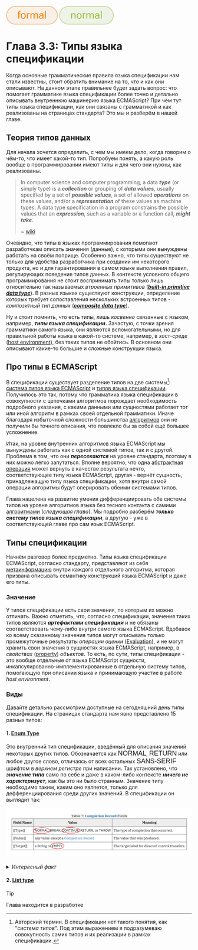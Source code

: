 <div align='left'>
    <img src='../assets/formal.svg'>
    <img src='../assets/normal.svg'>
</div>

# Глава 3.3: Типы языка спецификации

Когда основные грамматические правила языка спецификации нам стали известны, стоит обратить внимание
на то, что и как они описывают. На данном этапе правильнее будет задать вопрос: что помогает
грамматике языка спецификации более точно и детально описывать внутреннюю машинерию языка
ECMAScript? При чём тут типы языка спецификации, как они связаны с грамматикой и как реализованы на
страницах стандарта? Это мы и разберём в нашей главе.

## Теория типов данных

Для начала хочется определить, с чем мы имеем дело, когда говорим о чём-то, что имеет какой-то тип.
Попробуем понять, а какую роль вообще в программировании имеют типы и для чего они нужны, как
реализованы.

> In computer science and computer programming, a data **_type_** (or simply type) is a
> **_collection_** or grouping of **_data values_**, usually specified by a set of **_possible
> values_**, a set of allowed **_operations_** on these values, and/or a **_representation_** of
> these values as machine types. A data type specification in a program constrains the possible
> values that an **_expression_**, such as a variable or a function call, **_might take_**.
>
> ~ [wiki](https://en.wikipedia.org/wiki/Data_type)

Очевидно, что типы в языках программирования помогают разработчкам описать значения (данные), с
которыми они вынуждены работать на своём поприще. Особенно важно, что типы существуют не только для
удобства разработчика при создании им некоторого продукта, но и для гарантирования в самом языке
выполнения правил, регулирующих поведение типов данных. В контексте условного общего
программирования не стоит воспринимать типы только лишь относительно так называемых _втроенных
примитивов_
([**_built-in primitive data type_**](https://en.wikipedia.org/wiki/Primitive_data_type)). В разных
языках существуют конструкции, определение которых требует сопоставления нескольких встроенных
типов - _композитный тип данных_
([**_сomposite data type_**](https://en.wikipedia.org/wiki/Composite_data_type)).

Ну и стоит помнить, что есть типы, лишь _косвенно_ связанные с языком, например, **_типы языка
спецификации_.** Зачастую, с точки зрения грамматики самого языка, они являются вспомогательными, но
для правильной работы языка в какой-то системе, например, в _хост-среде_
([host environment](https://tc39.es/ecma262/multipage/overview.html#host-environment)), без таких
типов не обойтись. В основном они описывают какие-то большие и сложные конструкции языка.

## Про типы в ECMAScript

В спецификации существует разделение типов на две системы[^1]:
[система типов языка ECMAScript](https://tc39.es/ecma262/multipage/ecmascript-data-types-and-values.html#sec-ecmascript-language-types)
и
[типов языка спецификации](https://tc39.es/ecma262/multipage/ecmascript-data-types-and-values.html#sec-ecmascript-specification-types).
Получилось это так, потому что грамматика языка спецификации в совокупности с цепочками алгоритмов
порождает необходимость подробного указания, с какими данными или сущностями работает тот или иной
алгоритм в рамках своей отдельной грамматики. Иначе благодаря избыточной сложности большинства
[алгоритмов](https://tc39.es/ecma262/multipage/notational-conventions.html#sec-algorithm-conventions)
они не получили бы точного описания, что повлекло бы за собой ещё большее усложнение.

Итак, на уровне внутренних алгоритмов языка ECMAScript мы вынуждены работать как с одной системой
типов, так и с другой. Проблема в том, что они **_пересекаются_** на уровне стандарта, поэтому в них
можно легко запутаться. Вполне вероятно, что одна
[абстрактная операция](https://tc39.es/ecma262/multipage/abstract-operations.html#sec-abstract-operations)
может вернуть в качестве результата нечто, соответствующее типу языка ECMAScript, другая - вернёт
сущность, принадлежащую типу языка спецификации, хотя внутри самой операции алгоритмы будут
оперировать обеими системами типов.

Глава нацелена на развитие умения дифференциировать обе системы типов на уровне алгоритмов языка без
тесного контакта с самими [алгоритмами](/get-started/Chapter_3.md) (_следующая глава_). Мы подробно
разберём **_только систему типов языка спецификации_**, а другую - уже в соответствующей главе про
сам язык ECMAScript.

## Типы спецификации

Начнём разговор более предметно. Типы языка спецификации ECMAScript, согласно стандарту,
представляют из себя
[метаинформацию](https://tc39.es/ecma262/multipage/ecmascript-data-types-and-values.html#sec-ecmascript-specification-types)
внутри каждого отдельного алгоритма, которая призвана описывать семантику конструкций языка
ECMAScript и даже его типы.

### Значение

У типов спецификации есть свои значения, по которым их можно отличать. Важно отметить, что, согласно
спецификации, значения таких типов являются **_артефактами спецификации_** и не обязаны
соответствовать чему-либо внутри самого языка ECMAScript. Вдобавок ко всему сказанному значения
типов могут описывать только промежуточные результаты _операции оценки_
([Evaluation](https://tc39.es/ecma262/multipage/syntax-directed-operations.html#sec-evaluation)), и
не могут хранить свои значения в сущностях языка ECMAScript, например, в _свойствах_
([property](https://tc39.es/ecma262/multipage/overview.html#sec-property)) _объектов_. То есть, по
сути, типы спецификации - это вообще отдельные от языка ECMAScript сущности,
инкапсулированно-имплементированные в отдельную систему типов, помогающую при описании языка и
принимающую участие в работе _host environment_.

### Виды

Давайте детально рассмотрим доступные на сегодняшний день типы спецификации. На страницах стандарта
нам явно представлено 15 разных типов:

#### 1. [Enum Type](https://tc39.es/ecma262/multipage/ecmascript-data-types-and-values.html#sec-enum-specification-type)

Это внутренний тип спецификации, введённый для описания значений некоторых других типов.
Обозначается как <font face='sans-serif' size='4'>NORMAL</font>,
<font face='sans-serif' size='4'>RETURN</font> или любое другое слово, отличаясь от всех остальных
<font face='sans-serif' size='4'>SANS-SERIF</font> шрифтом в _верхнем регистре_ при написании. Так
установлено, что **_значение типа_** само по себе и даже в каком-либо контексте **_ничего не
характеризует_**, как бы это ни было странным. Значение типу необходимо таким, каким оно является,
только для дефференциирования среди других значений. В спецификации он выглядит так:

<div align='center'>
    <img src='assets/type1.png' alt='Image with type'>
</div>
<br>

<details>
<summary><i>Интересный факт</i></summary>
<br>

> В [стандарте ES2023](https://tc39.es/ecma262/2023/multipage/) значения типа были представлены в
> _нижнем регистре_ того же шрифта, что путало разработчиков из-за схожести со значениями типов
> самого языка ECMAScript. Благодаря тому что спецификация в какой-то степени совершенствуется,
> сейчас такой проблемы нет.

</details>

#### 2. [List type](https://tc39.es/ecma262/multipage/ecmascript-data-types-and-values.html#sec-list-and-record-specification-type)

> [!TIP]  
> Глава находится в разработке

[^1]:
    Авторский термин. В спецификации нет такого понятия, как "_система типов_". Под этим выражением
    я подразумеваю совокупность самих типов и их реализации в рамках спецификации.
